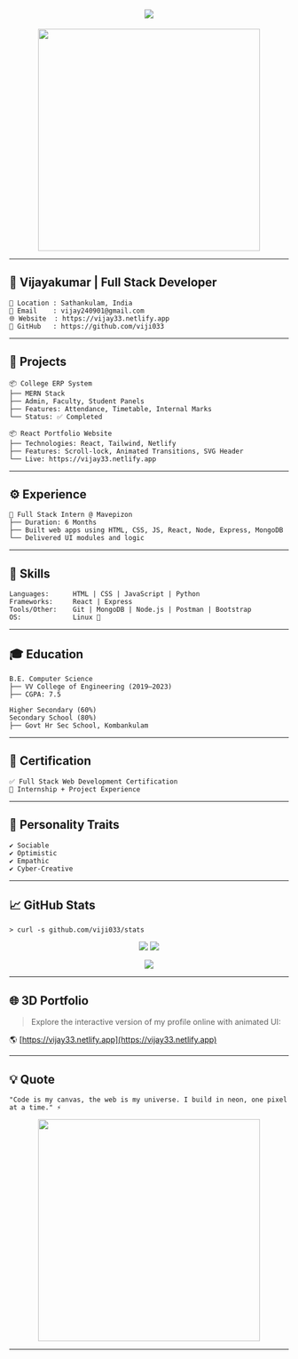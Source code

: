 <!-- 💾 CYBERPUNK + 3D ANIMATED README — VIJAYAKUMAR -->

<h1 align="center">
  <img src="https://readme-typing-svg.herokuapp.com/?font=Orbitron&weight=700&size=32&duration=3000&color=00FFF7&center=true&vCenter=true&width=1000&lines=🚀+Booting+Cyber+Terminal...;🌐+Welcome+to+My+3D+Profile+Portal">
</h1>

<p align="center">
  <img src="https://media.giphy.com/media/3o7aD2saalBwwftBIY/giphy.gif" width="400" />
</p>

---

## 🧠 Vijayakumar | Full Stack Developer

```
📍 Location : Sathankulam, India
📧 Email    : vijay240901@gmail.com
🌐 Website  : https://vijay33.netlify.app
🔗 GitHub   : https://github.com/viji033
```

---

## 📂 Projects

```
📦 College ERP System
├── MERN Stack
├── Admin, Faculty, Student Panels
├── Features: Attendance, Timetable, Internal Marks
└── Status: ✅ Completed

📦 React Portfolio Website
├── Technologies: React, Tailwind, Netlify
├── Features: Scroll-lock, Animated Transitions, SVG Header
└── Live: https://vijay33.netlify.app
```

---

## ⚙️ Experience

```
💼 Full Stack Intern @ Mavepizon
├── Duration: 6 Months
├── Built web apps using HTML, CSS, JS, React, Node, Express, MongoDB
└── Delivered UI modules and logic
```

---

## 🧠 Skills

```
Languages:      HTML | CSS | JavaScript | Python
Frameworks:     React | Express
Tools/Other:    Git | MongoDB | Node.js | Postman | Bootstrap
OS:             Linux 🐧
```

---

## 🎓 Education

```
B.E. Computer Science
├── VV College of Engineering (2019–2023)
├── CGPA: 7.5

Higher Secondary (60%)
Secondary School (80%)
├── Govt Hr Sec School, Kombankulam
```

---

## 📜 Certification

```
✅ Full Stack Web Development Certification
🧪 Internship + Project Experience
```

---

## 🧬 Personality Traits

```
✔️ Sociable
✔️ Optimistic
✔️ Empathic
✔️ Cyber-Creative
```

---

## 📈 GitHub Stats

```
> curl -s github.com/viji033/stats
```

<p align="center">
  <img src="https://github-readme-stats.vercel.app/api?username=viji033&show_icons=true&theme=tokyonight&border_color=00FFFF" />
  <img src="https://github-readme-stats.vercel.app/api/top-langs/?username=viji033&layout=compact&theme=tokyonight&title_color=00FFFF" />
</p>

<p align="center">
  <img src="https://github-readme-streak-stats.herokuapp.com/?user=viji033&theme=tokyonight&fire=00FFFF&currStreakLabel=00FFFF" />
</p>

---

## 🌐 3D Portfolio

> Explore the interactive version of my profile online with animated UI:

🌎 [https://vijay33.netlify.app](https://vijay33.netlify.app)

---

## 💡 Quote

```
"Code is my canvas, the web is my universe. I build in neon, one pixel at a time." ⚡
```

<p align="center">
  <img src="https://media.giphy.com/media/qgQUggAC3Pfv687qPC/giphy.gif" width="400" />
</p>

---